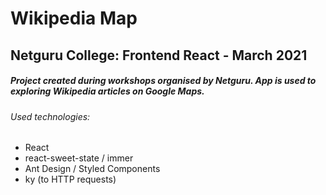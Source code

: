 # Wikipedia Map

## Netguru College: Frontend React - March 2021

##### Project created during workshops organised by Netguru. App is used to exploring Wikipedia articles on Google Maps.

###### Used technologies:
- React
- react-sweet-state / immer
- Ant Design / Styled Components
- ky (to HTTP requests)

